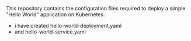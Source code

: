 This repository contains the configuration files required to deploy a simple "Hello World" application on Kubernetes.

- i have created hello-world-deployment.yaml
- and hello-world-service.yaml
